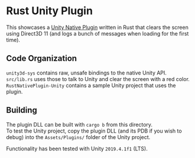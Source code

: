 # Rust Unity Plugin

This showcases a [Unity Native Plugin](https://docs.unity3d.com/Manual/NativePlugins.html) written in Rust that clears the screen using Direct3D 11 (and logs a bunch of messages when loading for the first time).

## Code Organization
`unity3d-sys` contains raw, unsafe bindings to the native Unity API.  
`src/lib.rs` uses those to talk to Unity and clear the screen with a red color.  
`RustNativePlugin-Unity` contains a sample Unity project that uses the plugin.

## Building
The plugin DLL can be built with `cargo b` from this directory.  
To test the Unity project, copy the plugin DLL (and its PDB if you wish to debug) into the `Assets/Plugins/` folder of the Unity project.

Functionality has been tested with Unity `2019.4.1f1` (LTS).